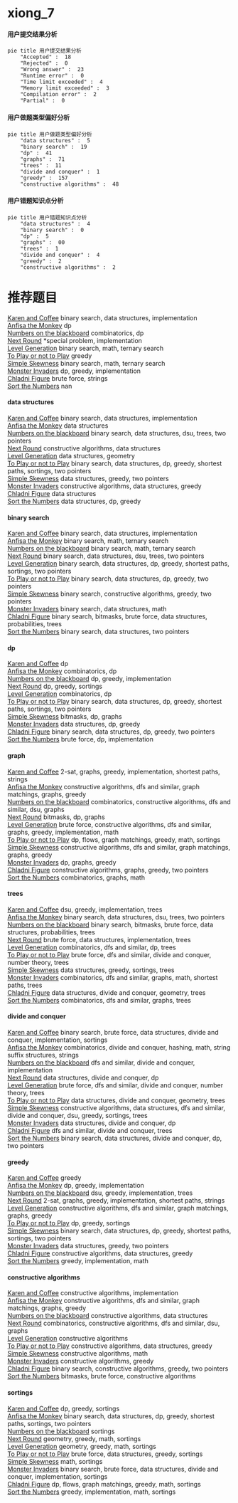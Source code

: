 # xiong_7
<!-- tabs:start -->
#### **用户提交结果分析**

```mermaid
pie title 用户提交结果分析
    "Accepted" :  18
    "Rejected" :  0
    "Wrong answer" :  23
    "Runtime error" :  0
    "Time limit exceeded" :  4
    "Memory limit exceeded" :  3
    "Compilation error" :  2
    "Partial" :  0
```
#### **用户做题类型偏好分析**

```mermaid
pie title 用户做题类型偏好分析
    "data structures" :  5
    "binary search" :  19
    "dp" :  41
    "graphs" :  71
    "trees" :  11
    "divide and conquer" :  1
    "greedy" :  157
    "constructive algorithms" :  48
```
#### **用户错题知识点分析**

```mermaid
pie title 用户错题知识点分析
    "data structures" :  4
    "binary search" :  0
    "dp" :  5
    "graphs" :  00
    "trees" :  1
    "divide and conquer" :  4
    "greedy" :  2
    "constructive algorithms" :  2
```
<!-- tabs:end -->
# 推荐题目
[Karen and Coffee](http://codeforces.com/problemset/problem/816/B)		binary search,
                        data structures,
                        implementation		  
[Anfisa the Monkey](http://codeforces.com/problemset/problem/44/E)		dp		  
[Numbers on the blackboard](http://codeforces.com/problemset/problem/878/E)		combinatorics,
                        dp		  
[Next Round](http://codeforces.com/problemset/problem/158/A)		*special problem,
                        implementation		  
[Level Generation](http://codeforces.com/problemset/problem/818/F)		binary search,
                        math,
                        ternary search		  
[To Play or not to Play](http://codeforces.com/problemset/problem/856/F)		greedy		  
[Simple Skewness](http://codeforces.com/problemset/problem/626/E)		binary search,
                        math,
                        ternary search		  
[Monster Invaders](http://codeforces.com/problemset/problem/1396/C)		dp,
                        greedy,
                        implementation		  
[Chladni Figure](http://codeforces.com/problemset/problem/1147/B)		brute force,
                        strings		  
[Sort the Numbers](https://codeforces.com/contest/1376/problem/A1)		nan		  
<!-- tabs:start -->
#### **data structures**
[Karen and Coffee](http://codeforces.com/problemset/problem/816/B)		binary search,
                        data structures,
                        implementation		  
[Anfisa the Monkey](http://codeforces.com/problemset/problem/1098/D)		data structures		  
[Numbers on the blackboard](http://codeforces.com/problemset/problem/6/E)		binary search,
                        data structures,
                        dsu,
                        trees,
                        two pointers		  
[Next Round](http://codeforces.com/problemset/problem/220/B)		constructive algorithms,
                        data structures		  
[Level Generation](http://codeforces.com/problemset/problem/70/D)		data structures,
                        geometry		  
[To Play or not to Play](https://codeforces.com/contest/1504/problem/E)		binary search,
                        data structures,
                        dp,
                        greedy,
                        shortest paths,
                        sortings,
                        two pointers		  
[Simple Skewness](https://codeforces.com/contest/1447/problem/F2)		data structures,
                        greedy,
                        two pointers		  
[Monster Invaders](http://codeforces.com/problemset/problem/865/D)		constructive algorithms,
                        data structures,
                        greedy		  
[Chladni Figure](http://codeforces.com/problemset/problem/641/E)		data structures		  
[Sort the Numbers](http://codeforces.com/problemset/problem/1481/E)		data structures,
                        dp,
                        greedy		  
#### **binary search**
[Karen and Coffee](http://codeforces.com/problemset/problem/816/B)		binary search,
                        data structures,
                        implementation		  
[Anfisa the Monkey](http://codeforces.com/problemset/problem/818/F)		binary search,
                        math,
                        ternary search		  
[Numbers on the blackboard](http://codeforces.com/problemset/problem/626/E)		binary search,
                        math,
                        ternary search		  
[Next Round](http://codeforces.com/problemset/problem/6/E)		binary search,
                        data structures,
                        dsu,
                        trees,
                        two pointers		  
[Level Generation](https://codeforces.com/contest/1504/problem/E)		binary search,
                        data structures,
                        dp,
                        greedy,
                        shortest paths,
                        sortings,
                        two pointers		  
[To Play or not to Play](http://codeforces.com/problemset/problem/1492/C)		binary search,
                        data structures,
                        dp,
                        greedy,
                        two pointers		  
[Simple Skewness](http://codeforces.com/problemset/problem/1463/D)		binary search,
                        constructive algorithms,
                        greedy,
                        two pointers		  
[Monster Invaders](http://codeforces.com/problemset/problem/1490/G)		binary search,
                        data structures,
                        math		  
[Chladni Figure](http://codeforces.com/problemset/problem/1479/D)		binary search,
                        bitmasks,
                        brute force,
                        data structures,
                        probabilities,
                        trees		  
[Sort the Numbers](http://codeforces.com/problemset/problem/1436/E)		binary search,
                        data structures,
                        two pointers		  
#### **dp**
[Karen and Coffee](http://codeforces.com/problemset/problem/44/E)		dp		  
[Anfisa the Monkey](http://codeforces.com/problemset/problem/878/E)		combinatorics,
                        dp		  
[Numbers on the blackboard](http://codeforces.com/problemset/problem/1396/C)		dp,
                        greedy,
                        implementation		  
[Next Round](http://codeforces.com/problemset/problem/1398/D)		dp,
                        greedy,
                        sortings		  
[Level Generation](https://codeforces.com/contest/480/problem/C)		combinatorics,
                        dp		  
[To Play or not to Play](https://codeforces.com/contest/1504/problem/E)		binary search,
                        data structures,
                        dp,
                        greedy,
                        shortest paths,
                        sortings,
                        two pointers		  
[Simple Skewness](http://codeforces.com/problemset/problem/11/D)		bitmasks,
                        dp,
                        graphs		  
[Monster Invaders](http://codeforces.com/problemset/problem/1481/E)		data structures,
                        dp,
                        greedy		  
[Chladni Figure](http://codeforces.com/problemset/problem/1492/C)		binary search,
                        data structures,
                        dp,
                        greedy,
                        two pointers		  
[Sort the Numbers](https://codeforces.com/contest/1457/problem/C)		brute force,
                        dp,
                        implementation		  
#### **graph**
[Karen and Coffee](http://codeforces.com/problemset/problem/780/D)		2-sat,
                        graphs,
                        greedy,
                        implementation,
                        shortest paths,
                        strings		  
[Anfisa the Monkey](http://codeforces.com/problemset/problem/1470/D)		constructive algorithms,
                        dfs and similar,
                        graph matchings,
                        graphs,
                        greedy		  
[Numbers on the blackboard](http://codeforces.com/problemset/problem/788/B)		combinatorics,
                        constructive algorithms,
                        dfs and similar,
                        dsu,
                        graphs		  
[Next Round](http://codeforces.com/problemset/problem/11/D)		bitmasks,
                        dp,
                        graphs		  
[Level Generation](http://codeforces.com/problemset/problem/1487/C)		brute force,
                        constructive algorithms,
                        dfs and similar,
                        graphs,
                        greedy,
                        implementation,
                        math		  
[To Play or not to Play](http://codeforces.com/problemset/problem/1437/C)		dp,
                        flows,
                        graph matchings,
                        greedy,
                        math,
                        sortings		  
[Simple Skewness](http://codeforces.com/problemset/problem/1470/D)		constructive algorithms,
                        dfs and similar,
                        graph matchings,
                        graphs,
                        greedy		  
[Monster Invaders](http://codeforces.com/problemset/problem/1476/C)		dp,
                        graphs,
                        greedy		  
[Chladni Figure](http://codeforces.com/problemset/problem/1304/D)		constructive algorithms,
                        graphs,
                        greedy,
                        two pointers		  
[Sort the Numbers](http://codeforces.com/problemset/problem/1475/C)		combinatorics,
                        graphs,
                        math		  
#### **trees**
[Karen and Coffee](http://codeforces.com/problemset/problem/886/C)		dsu,
                        greedy,
                        implementation,
                        trees		  
[Anfisa the Monkey](http://codeforces.com/problemset/problem/6/E)		binary search,
                        data structures,
                        dsu,
                        trees,
                        two pointers		  
[Numbers on the blackboard](http://codeforces.com/problemset/problem/1479/D)		binary search,
                        bitmasks,
                        brute force,
                        data structures,
                        probabilities,
                        trees		  
[Next Round](http://codeforces.com/problemset/problem/1511/C)		brute force,
                        data structures,
                        implementation,
                        trees		  
[Level Generation](http://codeforces.com/problemset/problem/1499/F)		combinatorics,
                        dfs and similar,
                        dp,
                        trees		  
[To Play or not to Play](http://codeforces.com/problemset/problem/1491/E)		brute force,
                        dfs and similar,
                        divide and conquer,
                        number theory,
                        trees		  
[Simple Skewness](http://codeforces.com/problemset/problem/1466/D)		data structures,
                        greedy,
                        sortings,
                        trees		  
[Monster Invaders](http://codeforces.com/problemset/problem/1495/D)		combinatorics,
                        dfs and similar,
                        graphs,
                        math,
                        shortest paths,
                        trees		  
[Chladni Figure](http://codeforces.com/problemset/problem/1303/G)		data structures,
                        divide and conquer,
                        geometry,
                        trees		  
[Sort the Numbers](http://codeforces.com/problemset/problem/1454/E)		combinatorics,
                        dfs and similar,
                        graphs,
                        trees		  
#### **divide and conquer**
[Karen and Coffee](http://codeforces.com/problemset/problem/1461/D)		binary search,
                        brute force,
                        data structures,
                        divide and conquer,
                        implementation,
                        sortings		  
[Anfisa the Monkey](http://codeforces.com/problemset/problem/1466/G)		combinatorics,
                        divide and conquer,
                        hashing,
                        math,
                        string suffix structures,
                        strings		  
[Numbers on the blackboard](http://codeforces.com/problemset/problem/1490/D)		dfs and similar,
                        divide and conquer,
                        implementation		  
[Next Round](https://codeforces.com/contest/1483/problem/C)		data structures,
                        divide and conquer,
                        dp		  
[Level Generation](http://codeforces.com/problemset/problem/1491/E)		brute force,
                        dfs and similar,
                        divide and conquer,
                        number theory,
                        trees		  
[To Play or not to Play](http://codeforces.com/problemset/problem/1303/G)		data structures,
                        divide and conquer,
                        geometry,
                        trees		  
[Simple Skewness](http://codeforces.com/problemset/problem/1494/D)		constructive algorithms,
                        data structures,
                        dfs and similar,
                        divide and conquer,
                        dsu,
                        greedy,
                        sortings,
                        trees		  
[Monster Invaders](http://codeforces.com/problemset/problem/1482/E)		data structures,
                        divide and conquer,
                        dp		  
[Chladni Figure](http://codeforces.com/problemset/problem/566/C)		dfs and similar,
                        divide and conquer,
                        trees		  
[Sort the Numbers](http://codeforces.com/problemset/problem/1428/F)		binary search,
                        data structures,
                        divide and conquer,
                        dp,
                        two pointers		  
#### **greedy**
[Karen and Coffee](http://codeforces.com/problemset/problem/856/F)		greedy		  
[Anfisa the Monkey](http://codeforces.com/problemset/problem/1396/C)		dp,
                        greedy,
                        implementation		  
[Numbers on the blackboard](http://codeforces.com/problemset/problem/886/C)		dsu,
                        greedy,
                        implementation,
                        trees		  
[Next Round](http://codeforces.com/problemset/problem/780/D)		2-sat,
                        graphs,
                        greedy,
                        implementation,
                        shortest paths,
                        strings		  
[Level Generation](http://codeforces.com/problemset/problem/1470/D)		constructive algorithms,
                        dfs and similar,
                        graph matchings,
                        graphs,
                        greedy		  
[To Play or not to Play](http://codeforces.com/problemset/problem/1398/D)		dp,
                        greedy,
                        sortings		  
[Simple Skewness](https://codeforces.com/contest/1504/problem/E)		binary search,
                        data structures,
                        dp,
                        greedy,
                        shortest paths,
                        sortings,
                        two pointers		  
[Monster Invaders](https://codeforces.com/contest/1447/problem/F2)		data structures,
                        greedy,
                        two pointers		  
[Chladni Figure](http://codeforces.com/problemset/problem/865/D)		constructive algorithms,
                        data structures,
                        greedy		  
[Sort the Numbers](http://codeforces.com/problemset/problem/1337/B)		greedy,
                        implementation,
                        math		  
#### **constructive algorithms**
[Karen and Coffee](http://codeforces.com/problemset/problem/398/A)		constructive algorithms,
                        implementation		  
[Anfisa the Monkey](http://codeforces.com/problemset/problem/1470/D)		constructive algorithms,
                        dfs and similar,
                        graph matchings,
                        graphs,
                        greedy		  
[Numbers on the blackboard](http://codeforces.com/problemset/problem/220/B)		constructive algorithms,
                        data structures		  
[Next Round](http://codeforces.com/problemset/problem/788/B)		combinatorics,
                        constructive algorithms,
                        dfs and similar,
                        dsu,
                        graphs		  
[Level Generation](http://codeforces.com/problemset/problem/301/C)		constructive algorithms		  
[To Play or not to Play](http://codeforces.com/problemset/problem/865/D)		constructive algorithms,
                        data structures,
                        greedy		  
[Simple Skewness](http://codeforces.com/problemset/problem/1450/C1)		constructive algorithms,
                        math		  
[Monster Invaders](http://codeforces.com/problemset/problem/1493/A)		constructive algorithms,
                        greedy		  
[Chladni Figure](http://codeforces.com/problemset/problem/1463/D)		binary search,
                        constructive algorithms,
                        greedy,
                        two pointers		  
[Sort the Numbers](https://codeforces.com/contest/1456/problem/B)		bitmasks,
                        brute force,
                        constructive algorithms		  
#### **sortings**
[Karen and Coffee](http://codeforces.com/problemset/problem/1398/D)		dp,
                        greedy,
                        sortings		  
[Anfisa the Monkey](https://codeforces.com/contest/1504/problem/E)		binary search,
                        data structures,
                        dp,
                        greedy,
                        shortest paths,
                        sortings,
                        two pointers		  
[Numbers on the blackboard](http://codeforces.com/problemset/problem/984/A)		sortings		  
[Next Round](https://codeforces.com/contest/1496/problem/C)		geometry,
                        greedy,
                        math,
                        sortings		  
[Level Generation](http://codeforces.com/problemset/problem/1495/A)		geometry,
                        greedy,
                        math,
                        sortings		  
[To Play or not to Play](http://codeforces.com/problemset/problem/1497/A)		brute force,
                        data structures,
                        greedy,
                        sortings		  
[Simple Skewness](http://codeforces.com/problemset/problem/1427/A)		math,
                        sortings		  
[Monster Invaders](http://codeforces.com/problemset/problem/1461/D)		binary search,
                        brute force,
                        data structures,
                        divide and conquer,
                        implementation,
                        sortings		  
[Chladni Figure](http://codeforces.com/problemset/problem/1437/C)		dp,
                        flows,
                        graph matchings,
                        greedy,
                        math,
                        sortings		  
[Sort the Numbers](http://codeforces.com/problemset/problem/1473/A)		greedy,
                        implementation,
                        math,
                        sortings		  
<!-- tabs:end -->
